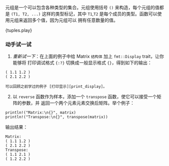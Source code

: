 元组是一个可以包含各种类型的集合。元组使用括号 `()` 来构造，每个元组的值都是 `(T1, T2, ...)`
这样的类型标记，其中 `T1`,`T2` 是每个成员的类型。函数可以使用元组来返回多个值，因为元组可以
拥有任意数量的值。

{tuples.play}

### 动手试一试

 1. *重新试一下*：在上面的例子中给 Matrix `结构体` 加上 `fmt::Display` trait，让你能够将
    打印调试格式 `{:?}` 切换成一般显示格式 `{}`，得到如下的输出：
```
( 1.1 1.2 )
( 2.1 2.2 )
```
    可以回顾之前学过的例子 [打印显示][print_display]。
 2. 以 `reverse` 函数作为样本，添加一个 `transpose` 函数，使它可以接受一个矩阵的参数，并
    返回一个两个元素元素交换后矩阵。举个例子：
```
println!("Matrix:\n{}", matrix)
println!("Transpose:\n{}", transpose(matrix))
```
输出结果：
```
Matrix:
( 1.1 1.2 )
( 2.1 2.2 )
Transpose:
( 1.1 2.1 )
( 1.2 2.2 )
```

[print_display]: ../hello/print/print_display.html
